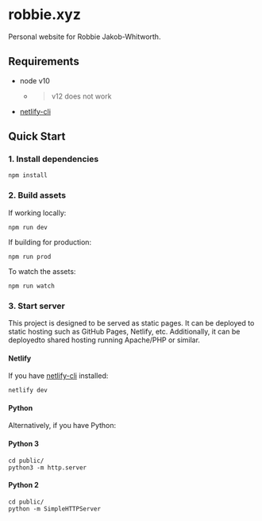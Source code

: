 # robbie.xyz
Personal website for Robbie Jakob-Whitworth.

## Requirements
- node v10
    - > v12 does not work
- [netlify-cli](https://www.netlify.com/docs/cli/#installation)

## Quick Start
### 1. Install dependencies

    npm install
    
### 2. Build assets
If working locally:

    npm run dev
    
If building for production:

    npm run prod

To watch the assets:

    npm run watch

### 3. Start server
This project is designed to be served as static pages. It can be deployed to static hosting
such as GitHub Pages, Netlify, etc. Additionally, it can be deployedto shared hosting
running Apache/PHP or similar. 

#### Netlify
If you have [netlify-cli](https://www.netlify.com/docs/cli/#installation) installed:

    netlify dev
    
#### Python
Alternatively, if you have Python:

#### Python 3

    cd public/
    python3 -m http.server
    
#### Python 2

    cd public/
    python -m SimpleHTTPServer
